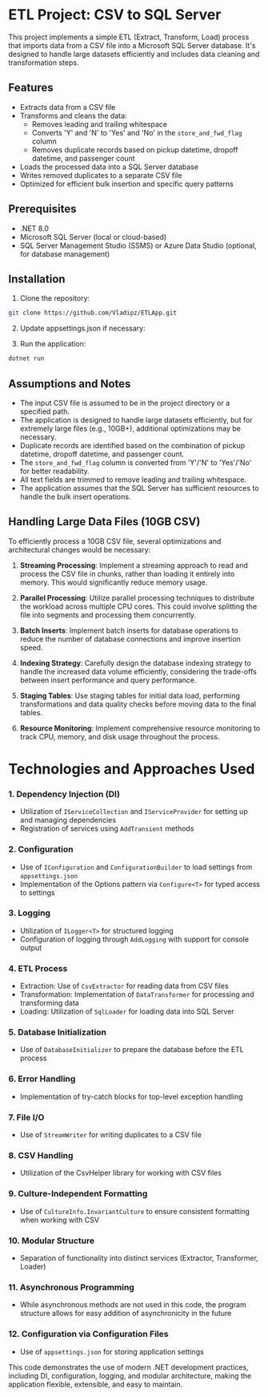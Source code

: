 # ETL Project: CSV to SQL Server

This project implements a simple ETL (Extract, Transform, Load) process that imports data from a CSV file into a Microsoft SQL Server database. It's designed to handle large datasets efficiently and includes data cleaning and transformation steps.

## Features

- Extracts data from a CSV file
- Transforms and cleans the data:
  - Removes leading and trailing whitespace
  - Converts 'Y' and 'N' to 'Yes' and 'No' in the `store_and_fwd_flag` column
  - Removes duplicate records based on pickup datetime, dropoff datetime, and passenger count
- Loads the processed data into a SQL Server database
- Writes removed duplicates to a separate CSV file
- Optimized for efficient bulk insertion and specific query patterns

## Prerequisites

- .NET 8.0
- Microsoft SQL Server (local or cloud-based)
- SQL Server Management Studio (SSMS) or Azure Data Studio (optional, for database management)

## Installation

1. Clone the repository:

```bash
git clone https://github.com/Vladipz/ETLApp.git
```
2. Update appsettings.json if necessary:

3. Run the application:

```bash
dotnet run
```

## Assumptions and Notes

- The input CSV file is assumed to be in the project directory or a specified path.
- The application is designed to handle large datasets efficiently, but for extremely large files (e.g., 10GB+), additional optimizations may be necessary.
- Duplicate records are identified based on the combination of pickup datetime, dropoff datetime, and passenger count.
- The `store_and_fwd_flag` column is converted from 'Y'/'N' to 'Yes'/'No' for better readability.
- All text fields are trimmed to remove leading and trailing whitespace.
- The application assumes that the SQL Server has sufficient resources to handle the bulk insert operations.

## Handling Large Data Files (10GB CSV)

To efficiently process a 10GB CSV file, several optimizations and architectural changes would be necessary:

1. **Streaming Processing**: Implement a streaming approach to read and process the CSV file in chunks, rather than loading it entirely into memory. This would significantly reduce memory usage.

2. **Parallel Processing**: Utilize parallel processing techniques to distribute the workload across multiple CPU cores. This could involve splitting the file into segments and processing them concurrently.

3. **Batch Inserts**: Implement batch inserts for database operations to reduce the number of database connections and improve insertion speed.

4. **Indexing Strategy**: Carefully design the database indexing strategy to handle the increased data volume efficiently, considering the trade-offs between insert performance and query performance.

5. **Staging Tables**: Use staging tables for initial data load, performing transformations and data quality checks before moving data to the final tables.

6. **Resource Monitoring**: Implement comprehensive resource monitoring to track CPU, memory, and disk usage throughout the process.



# Technologies and Approaches Used

### 1. Dependency Injection (DI)
- Utilization of `IServiceCollection` and `IServiceProvider` for setting up and managing dependencies
- Registration of services using `AddTransient` methods

### 2. Configuration
- Use of `IConfiguration` and `ConfigurationBuilder` to load settings from `appsettings.json`
- Implementation of the Options pattern via `Configure<T>` for typed access to settings

### 3. Logging
- Utilization of `ILogger<T>` for structured logging
- Configuration of logging through `AddLogging` with support for console output

### 4. ETL Process
- Extraction: Use of `CsvExtractor` for reading data from CSV files
- Transformation: Implementation of `DataTransformer` for processing and transforming data
- Loading: Utilization of `SqlLoader` for loading data into SQL Server

### 5. Database Initialization
- Use of `DatabaseInitializer` to prepare the database before the ETL process

### 6. Error Handling
- Implementation of try-catch blocks for top-level exception handling

### 7. File I/O
- Use of `StreamWriter` for writing duplicates to a CSV file

### 8. CSV Handling
- Utilization of the CsvHelper library for working with CSV files

### 9. Culture-Independent Formatting
- Use of `CultureInfo.InvariantCulture` to ensure consistent formatting when working with CSV

### 10. Modular Structure
- Separation of functionality into distinct services (Extractor, Transformer, Loader)

### 11. Asynchronous Programming
- While asynchronous methods are not used in this code, the program structure allows for easy addition of asynchronicity in the future

### 12. Configuration via Configuration Files
- Use of `appsettings.json` for storing application settings

This code demonstrates the use of modern .NET development practices, including DI, configuration, logging, and modular architecture, making the application flexible, extensible, and easy to maintain.
